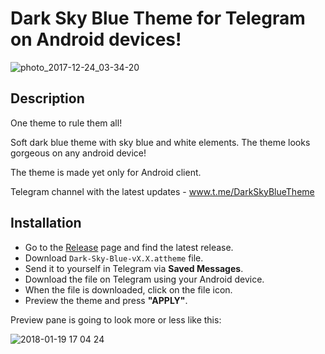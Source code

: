 # Dark Sky Blue Theme for Telegram on Android devices!

![photo_2017-12-24_03-34-20](https://user-images.githubusercontent.com/35546281/35172288-06825c86-fd35-11e7-9207-8d74cb036f97.jpg)

## Description

One theme to rule them all!

Soft dark blue theme with sky blue and white elements. The theme looks gorgeous on any android device!

The theme is made yet only for Android client.

Telegram channel with the latest updates - www.t.me/DarkSkyBlueTheme

## Installation

* Go to the [Release](https://github.com/ar-va/telegram-DarkSkyBlueTheme/releases) page and find the latest release.
* Download `Dark-Sky-Blue-vX.X.attheme` file.
* Send it to yourself in Telegram via **Saved Messages**.
* Download the file on Telegram using your Android device.
* When the file is downloaded, click on the file icon.
* Preview the theme and press **"APPLY"**.

Preview pane is going to look more or less like this:

![2018-01-19 17 04 24](https://user-images.githubusercontent.com/35546281/35174177-655737a2-fd3c-11e7-8cd6-aa5024cd759f.png)
